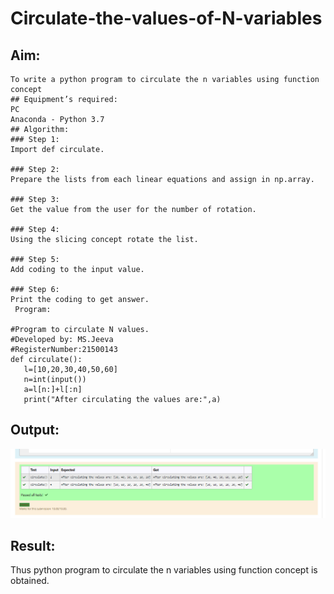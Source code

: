 # Circulate-the-values-of-N-variables
## Aim:
```
To write a python program to circulate the n variables using function concept
## Equipment’s required:
PC
Anaconda - Python 3.7
## Algorithm: 
### Step 1:
Import def circulate.

### Step 2:
Prepare the lists from each linear equations and assign in np.array.

### Step 3:
Get the value from the user for the number of rotation.

### Step 4:
Using the slicing concept rotate the list.

### Step 5:
Add coding to the input value.

### Step 6:
Print the coding to get answer.
 Program:

#Program to circulate N values.
#Developed by: MS.Jeeva
#RegisterNumber:21500143
def circulate():
   l=[10,20,30,40,50,60]
   n=int(input())
   a=l[n:]+l[:n]
   print("After circulating the values are:",a)
```
   

## Output:
![output](./outputvariable.png)

## Result:
Thus python program to circulate the n variables using function concept is obtained.
